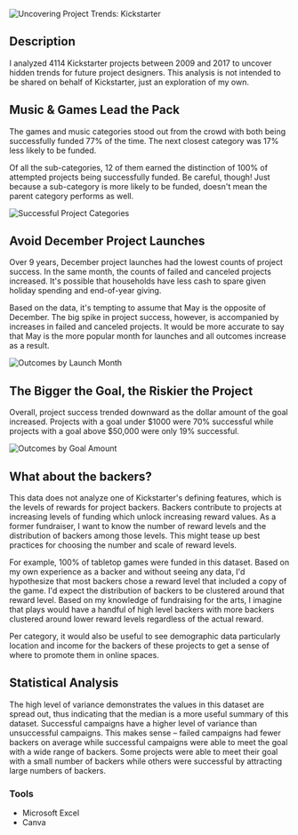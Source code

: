 ![Uncovering Project Trends: Kickstarter](https://github.com/ruthhinkle/kickstarter-analysis/blob/main/Images/header-image.png)

## Description

I analyzed 4114 Kickstarter projects between 2009 and 2017 to uncover hidden trends for future project designers. This analysis is not intended to be shared on behalf of Kickstarter, just an exploration of my own. 

## Music & Games Lead the Pack
The games and music categories stood out from the crowd with both being successfully funded 77% of the time. The next closest category was 17% less likely to be funded. 

Of all the sub-categories, 12 of them earned the distinction of 100% of attempted projects being successfully funded. Be careful, though! Just because a sub-category is more likely to be funded, doesn't mean the parent category performs as well. 

![Successful Project Categories](https://github.com/ruthhinkle/kickstarter-analysis/blob/main/Images/subcats-vs-parents-edit.png)


## Avoid December Project Launches
Over 9 years, December project launches had the lowest counts of project success. In the same month, the counts of failed and canceled projects increased. It's possible that households have less cash to spare given holiday spending and end-of-year giving.

Based on the data, it's tempting to assume that May is the opposite of December. The big spike in project success, however, is accompanied by increases in failed and canceled projects. It would be more accurate to say that May is the more popular month for launches and all outcomes increase as a result.  

![Outcomes by Launch Month](https://github.com/ruthhinkle/kickstarter-analysis/blob/main/Images/success-by-month.png)

## The Bigger the Goal, the Riskier the Project
Overall, project success trended downward as the dollar amount of the goal increased. Projects with a goal under $1000 were 70% successful while projects with a goal above $50,000 were only 19% successful. 

![Outcomes by Goal Amount](https://github.com/ruthhinkle/kickstarter-analysis/blob/main/Images/outcome-by-amount.png)

## What about the backers?
This data does not analyze one of Kickstarter's defining features, which is the levels of rewards for project backers. Backers contribute to projects at increasing levels of funding which unlock increasing reward values. As a former fundraiser, I want to know the number of reward levels and the distribution of backers among those levels. This might tease up best practices for choosing the number and scale of reward levels. 

For example, 100% of tabletop games were funded in this dataset. Based on my own experience as a backer and without seeing any data, I'd hypothesize that most backers chose a reward level that included a copy of the game. I'd expect the distribution of backers to be clustered around that reward level. Based on my knowledge of fundraising for the arts, I imagine that plays would have a handful of high level backers with more backers clustered around lower reward levels regardless of the actual reward.

Per category, it would also be useful to see demographic data particularly location and income for the backers of these projects to get a sense of where to promote them in online spaces. 

## Statistical Analysis
The high level of variance demonstrates the values in this dataset are spread out, thus indicating that the median is a more useful summary of this dataset. Successful campaigns have a higher level of variance than unsuccessful campaigns. This makes sense – failed campaigns had fewer backers on average while successful campaigns were able to meet the goal with a wide range of backers. Some projects were able to meet their goal with a small number of backers while others were successful by attracting large numbers of backers. 

### Tools
* Microsoft Excel
* Canva

